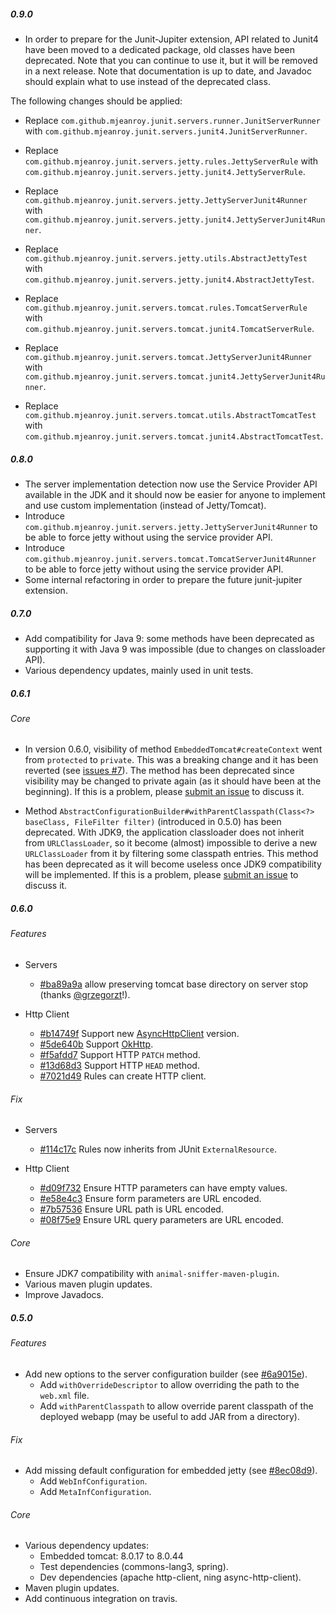 ##### 0.9.0

- In order to prepare for the Junit-Jupiter extension, API related to Junit4 have been moved
  to a dedicated package, old classes have been deprecated. Note that you can continue to use it,
  but it will be removed in a next release. Note that documentation is up to date, and Javadoc should
  explain what to use instead of the deprecated class.

The following changes should be applied:
  - Replace `com.github.mjeanroy.junit.servers.runner.JunitServerRunner` with `com.github.mjeanroy.junit.servers.junit4.JunitServerRunner`.

  - Replace `com.github.mjeanroy.junit.servers.jetty.rules.JettyServerRule` with `com.github.mjeanroy.junit.servers.jetty.junit4.JettyServerRule`.
  - Replace `com.github.mjeanroy.junit.servers.jetty.JettyServerJunit4Runner` with `com.github.mjeanroy.junit.servers.jetty.junit4.JettyServerJunit4Runner`.
  - Replace `com.github.mjeanroy.junit.servers.jetty.utils.AbstractJettyTest` with `com.github.mjeanroy.junit.servers.jetty.junit4.AbstractJettyTest`.

  - Replace `com.github.mjeanroy.junit.servers.tomcat.rules.TomcatServerRule` with `com.github.mjeanroy.junit.servers.tomcat.junit4.TomcatServerRule`.
  - Replace `com.github.mjeanroy.junit.servers.tomcat.JettyServerJunit4Runner` with `com.github.mjeanroy.junit.servers.tomcat.junit4.JettyServerJunit4Runner`.
  - Replace `com.github.mjeanroy.junit.servers.tomcat.utils.AbstractTomcatTest` with `com.github.mjeanroy.junit.servers.tomcat.junit4.AbstractTomcatTest`.

##### 0.8.0

- The server implementation detection now use the Service Provider API available in the JDK and it should now be
  easier for anyone to implement and use custom implementation (instead of Jetty/Tomcat).
- Introduce `com.github.mjeanroy.junit.servers.jetty.JettyServerJunit4Runner` to be able to force
  jetty without using the service provider API.
- Introduce `com.github.mjeanroy.junit.servers.tomcat.TomcatServerJunit4Runner` to be able to force
  jetty without using the service provider API.
- Some internal refactoring in order to prepare the future junit-jupiter extension.

##### 0.7.0

- Add compatibility for Java 9: some methods have been deprecated as supporting it with Java 9 was
  impossible (due to changes on classloader API).
- Various dependency updates, mainly used in unit tests.

##### 0.6.1

###### Core

- In version 0.6.0, visibility of method `EmbeddedTomcat#createContext` went from `protected` to `private`. This was a breaking change and it has been reverted (see [issues #7](https://github.com/mjeanroy/junit-servers/issues/7)). The method has been deprecated since visibility may be changed to private again (as it should have been at the beginning). If this is a problem, please [submit an issue](https://github.com/mjeanroy/junit-servers/issues) to discuss it.

- Method `AbstractConfigurationBuilder#withParentClasspath(Class<?> baseClass, FileFilter filter)` (introduced in 0.5.0) has been deprecated. With JDK9, the application classloader does not inherit from `URLClassLoader`, so it become (almost) impossible to derive a new `URLClassLoader` from it by filtering some classpath entries. This method has been deprecated as it will become useless once JDK9 compatibility will be implemented. If this is a problem, please [submit an issue](https://github.com/mjeanroy/junit-servers/issues) to discuss it.

##### 0.6.0

###### Features

- Servers
  - [#ba89a9a](https://github.com/mjeanroy/junit-servers/commit/ba89a9a2ad94c9c5426485c656a25a1dfdc1ebfd) allow preserving tomcat base directory on server stop (thanks [@grzegorzt](https://github.com/grzegorzt)!).

- Http Client
  - [#b14749f](https://github.com/mjeanroy/junit-servers/commit/b14749f5fb4e7f8fa1d90b423b7887bc29d518b7) Support new [AsyncHttpClient](https://github.com/AsyncHttpClient/async-http-client) version.
  - [#5de640b](https://github.com/mjeanroy/junit-servers/commit/5de640b979aabeaea1950272e98fa39b5b7aebc1) Support [OkHttp](http://square.github.io/okhttp/).
  - [#f5afdd7](https://github.com/mjeanroy/junit-servers/commit/f5afdd7e7efc23f129dbf0533fb87f859b26fdc3) Support HTTP `PATCH` method.
  - [#13d68d3](https://github.com/mjeanroy/junit-servers/commit/13d68d3908d245dc9377f755b3665e5fcbe048ec) Support HTTP `HEAD` method.
  - [#7021d49](https://github.com/mjeanroy/junit-servers/commit/7021d49a7ed65d6bfa9a4ca90b0d5ba8a0c3c6ab) Rules can create HTTP client.

###### Fix

- Servers
  - [#114c17c](https://github.com/mjeanroy/junit-servers/commit/114c17ce8121d0e8ded39c95c1db33289a7e0708) Rules now inherits from JUnit `ExternalResource`.

- Http Client
  - [#d09f732](https://github.com/mjeanroy/junit-servers/commit/d09f732f86679f4103ca98904ddc3c4c1ba52995) Ensure HTTP parameters can have empty values.
  - [#e58e4c3](https://github.com/mjeanroy/junit-servers/commit/e58e4c3c4d3f768a89ccab11dc5d97edbbf2cd50) Ensure form parameters are URL encoded.
  - [#7b57536](https://github.com/mjeanroy/junit-servers/commit/7b57536937d27fa1ad18dfaa465e7016bc4aa900) Ensure URL path is URL encoded.
  - [#08f75e9](https://github.com/mjeanroy/junit-servers/commit/08f75e9e174bca0b0d52ae461dc3d37b3eac2193) Ensure URL query parameters are URL encoded.

###### Core

- Ensure JDK7 compatibility with `animal-sniffer-maven-plugin`.
- Various maven plugin updates.
- Improve Javadocs.

##### 0.5.0

###### Features

- Add new options to the server configuration builder (see [#6a9015e](https://github.com/mjeanroy/junit-servers/commit/6a9015ef17d3304e1f3a1a10e70a55670650ff46)).
  - Add `withOverrideDescriptor` to allow overriding the path to the `web.xml` file.
  - Add `withParentClasspath` to allow override parent classpath of the deployed webapp (may be useful to add JAR from a directory).

###### Fix
- Add missing default configuration for embedded jetty (see [#8ec08d9](https://github.com/mjeanroy/junit-servers/commit/8ec08d910f99624f5b6c953c1898706e6ce337d7)).
  - Add `WebInfConfiguration`.
  - Add `MetaInfConfiguration`.

###### Core

- Various dependency updates:
  - Embedded tomcat: 8.0.17 to 8.0.44
  - Test dependencies (commons-lang3, spring).
  - Dev dependencies (apache http-client, ning async-http-client).
- Maven plugin updates.
- Add continuous integration on travis.
